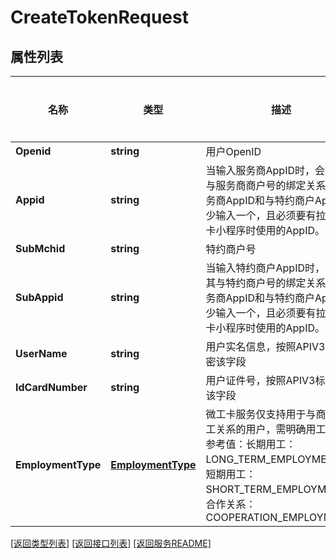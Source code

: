 # CreateTokenRequest

## 属性列表

名称 | 类型 | 描述 | 补充说明
------------ | ------------- | ------------- | -------------
**Openid** | **string** | 用户OpenID | 
**Appid** | **string** | 当输入服务商AppID时，会校验其与服务商商户号的绑定关系。 服务商AppID和与特约商户AppID至少输入一个，且必须要有拉起微工卡小程序时使用的AppID。 | [可选] 
**SubMchid** | **string** | 特约商户号 | 
**SubAppid** | **string** | 当输入特约商户AppID时，会校验其与特约商户号的绑定关系。 服务商AppID和与特约商户AppID至少输入一个，且必须要有拉起微工卡小程序时使用的AppID。 | [可选] 
**UserName** | **string** | 用户实名信息，按照APIV3标准加密该字段 | 
**IdCardNumber** | **string** | 用户证件号，按照APIV3标准加密该字段 | 
**EmploymentType** | [**EmploymentType**](EmploymentType.md) | 微工卡服务仅支持用于与商户有用工关系的用户，需明确用工类型；参考值：长期用工：LONG_TERM_EMPLOYMENT，短期用工：SHORT_TERM_EMPLOYMENT，合作关系：COOPERATION_EMPLOYMENT | [可选] 

[\[返回类型列表\]](README.md#类型列表)
[\[返回接口列表\]](README.md#接口列表)
[\[返回服务README\]](README.md)


